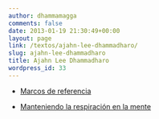 ```yaml
---
author: dhammamagga
comments: false
date: 2013-01-19 21:30:49+00:00
layout: page
link: /textos/ajahn-lee-dhammadharo/
slug: ajahn-lee-dhammadharo
title: Ajahn Lee Dhammadharo
wordpress_id: 33
---
```



	
  * [Marcos de referencia](http://dhammamagga.wordpress.com/textos/ajahn-lee-dhammadharo/marcos-de-referencia/)

	
  * [Manteniendo la respiración en la mente](http://dhammamagga.wordpress.com/textos/ajahn-lee-dhammadharo/manteniendo-la-respiracion-en-la-mente/)


